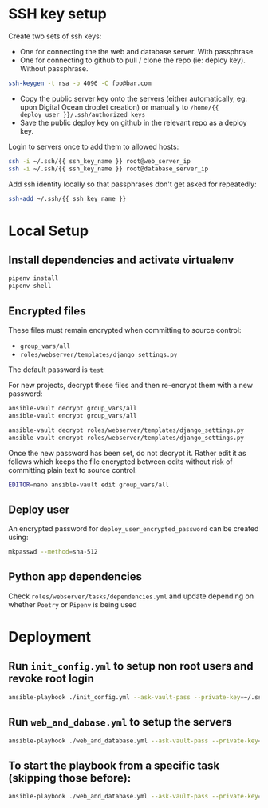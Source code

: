 # SSH key setup

Create two sets of ssh keys:

- One for connecting the the web and database server. With passphrase.
- One for connecting to github to pull / clone the repo (ie: deploy key). Without passphrase.

```bash
ssh-keygen -t rsa -b 4096 -C foo@bar.com
```

- Copy the public server key onto the servers (either automatically, eg: upon Digital Ocean droplet creation) or manually to `/home/{{ deploy_user }}/.ssh/authorized_keys`
- Save the public deploy key on github in the relevant repo as a deploy key.

Login to servers once to add them to allowed hosts:

```bash
ssh -i ~/.ssh/{{ ssh_key_name }} root@web_server_ip
ssh -i ~/.ssh/{{ ssh_key_name }} root@database_server_ip
```

Add ssh identity locally so that passphrases don't get asked for repeatedly: 

```bash
ssh-add ~/.ssh/{{ ssh_key_name }}
```

# Local Setup

## Install dependencies and activate virtualenv

```bash
pipenv install
pipenv shell
```

## Encrypted files

These files must remain encrypted when committing to source control:

- `group_vars/all`
- `roles/webserver/templates/django_settings.py`

The default password is `test`

For new projects, decrypt these files and then re-encrypt them with a new password:

```bash
ansible-vault decrypt group_vars/all
ansible-vault encrypt group_vars/all

ansible-vault decrypt roles/webserver/templates/django_settings.py
ansible-vault encrypt roles/webserver/templates/django_settings.py
```

Once the new password has been set, do not decrypt it. Rather edit it as follows which keeps the file encrypted between edits without risk of committing plain text to source control:

```bash
EDITOR=nano ansible-vault edit group_vars/all
```

## Deploy user

An encrypted password for `deploy_user_encrypted_password` can be created using:

```bash
mkpasswd --method=sha-512
```

## Python app dependencies

Check `roles/webserver/tasks/dependencies.yml` and update depending on whether `Poetry` or `Pipenv` is being used

# Deployment

## Run `init_config.yml` to setup non root users and revoke root login

```bash
ansible-playbook ./init_config.yml --ask-vault-pass --private-key=~/.ssh/{{ ssh_key_name }} -i hosts
```

## Run `web_and_dabase.yml` to setup the servers

```bash
ansible-playbook ./web_and_database.yml --ask-vault-pass --private-key=~/.ssh/{{ ssh_key_name }} -i hosts
```

## To start the playbook from a specific task (skipping those before):
 ```bash
 ansible-playbook ./web_and_database.yml --ask-vault-pass --private-key=~/.ssh/{{ ssh_key_name }} -i hosts --start-at-task="clone or pull latest code"
```